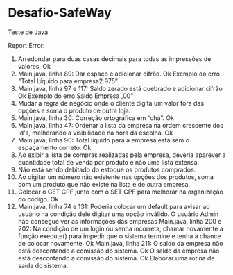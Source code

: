 # Desafio-SafeWay
Teste de Java

Report Error:
1.	Arredondar para duas casas decimais para todas as impressões de valores. Ok
2.	Main.java, linha 89: Dar espaço e adicionar cifrão. Ok
		Exemplo do erro "Total Líquido para empresa2.975” 
3.	Main.java, linha 97 e 117: Saldo zerado está quebrado e adicionar cifrão Ok
		Exemplo do erro Saldo Empresa ,00”
4.	Mudar a regra de negócio onde o cliente digita um valor fora das opções e soma o produto de outra loja.
5.	Main.java, linha 30: Correção ortográfica em “chá”. Ok
6.	Main.java, linha 47: Ordenar a lista da empresa na ordem crescente dos Id's, melhorando a visibilidade na hora da escolha. Ok
7.	Main.java, linha 90: Total líquido para a empresa está sem o espaçamento correto. Ok
8.	Ao exibir a lista de compras realizadas pela empresa, deveria aparever a quantidade total de venda por produto e não uma lista extensa. 
9.	Não está sendo debitado do estoque os produtos comprados.
10.	Ao digitar um número não existente nas opções dos produtos, soma com um produto que não existe na lista e de outra empresa.
11.	Colocar o GET CPF junto com o SET CPF para melhorar na organização do código. Ok
12.	Main.java, linha 74 e 131: Poderia colocar um default para avisar ao usuário na condição dele digitar uma opção inválido.
O usuário Admin não consegue ver as informações das empresas 
Main.java, linha 200 e 202: Na condição de um login ou senha incorreta, chamar novamente a função execute() para impedir que o sistema termine e tenha a chance de colocar novamente. Ok
Main.java, linha 211: O saldo da empresa não está descontando a comissão do sistema. Ok
O saldo da empresa não está descontando a comissão do sistema. Ok
Elaborar uma rotina de saída do sistema.
